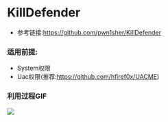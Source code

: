 # KillDefender
* 参考链接:https://github.com/pwn1sher/KillDefender
### 适用前提:
* System权限
* Uac权限(推荐:https://github.com/hfiref0x/UACME)
### 利用过程GIF
![](./演示.gif)
